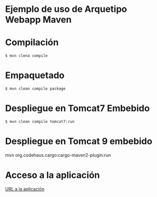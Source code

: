 # Ejemplo de uso de Arquetipo Webapp Maven
# Compilación
<code>$ mvn clena compile</code>
# Empaquetado
<code>$ mvn clean compile package</code>
# Despliegue en Tomcat7 Embebido
<code>$ mvn clean compile tomcat7:run</code>
# Despliegue en Tomcat 9 embebido
mvn org.codehaus.cargo:cargo-maven2-plugin:run
# Acceso a la aplicación
[URL a la aplicación](http://localhost:8080/ejemplo-webapp)